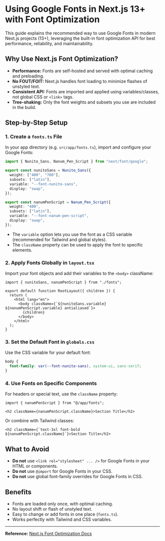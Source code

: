 # Using Google Fonts in Next.js 13+ with Font Optimization

This guide explains the recommended way to use Google Fonts in modern Next.js projects (13+), leveraging the built-in font optimization API for best performance, reliability, and maintainability.

## Why Use Next.js Font Optimization?
- **Performance:** Fonts are self-hosted and served with optimal caching and preloading.
- **No FOUT/FOIT:** Next.js handles font loading to minimize flashes of unstyled text.
- **Consistent API:** Fonts are imported and applied using variables/classes, not global CSS or `<link>` tags.
- **Tree-shaking:** Only the font weights and subsets you use are included in the build.

## Step-by-Step Setup

### 1. Create a `fonts.ts` File
In your app directory (e.g. `src/app/fonts.ts`), import and configure your Google Fonts:

```ts
import { Nunito_Sans, Nanum_Pen_Script } from "next/font/google";

export const nunitoSans = Nunito_Sans({
  weight: ["400", "700"],
  subsets: ["latin"],
  variable: "--font-nunito-sans",
  display: "swap",
});

export const nanumPenScript = Nanum_Pen_Script({
  weight: "400",
  subsets: ["latin"],
  variable: "--font-nanum-pen-script",
  display: "swap",
});
```

- The `variable` option lets you use the font as a CSS variable (recommended for Tailwind and global styles).
- The `className` property can be used to apply the font to specific elements.

### 2. Apply Fonts Globally in `layout.tsx`
Import your font objects and add their variables to the `<body>` className:

```tsx
import { nunitoSans, nanumPenScript } from "./fonts";

export default function RootLayout({ children }) {
  return (
    <html lang="en">
      <body className={`${nunitoSans.variable} ${nanumPenScript.variable} antialiased`}>
        {children}
      </body>
    </html>
  );
}
```

### 3. Set the Default Font in `globals.css`
Use the CSS variable for your default font:

```css
body {
  font-family: var(--font-nunito-sans), system-ui, sans-serif;
}
```

### 4. Use Fonts on Specific Components
For headers or special text, use the `className` property:

```tsx
import { nanumPenScript } from "@/app/fonts";

<h2 className={nanumPenScript.className}>Section Title</h2>
```

Or combine with Tailwind classes:

```tsx
<h2 className={`text-3xl font-bold ${nanumPenScript.className}`}>Section Title</h2>
```

## What to Avoid
- **Do not** use `<link rel="stylesheet" ... />` for Google Fonts in your HTML or components.
- **Do not** use `@import` for Google Fonts in your CSS.
- **Do not** use global font-family overrides for Google Fonts in CSS.

## Benefits
- Fonts are loaded only once, with optimal caching.
- No layout shift or flash of unstyled text.
- Easy to change or add fonts in one place (`fonts.ts`).
- Works perfectly with Tailwind and CSS variables.

---

**Reference:** [Next.js Font Optimization Docs](https://nextjs.org/docs/app/building-your-application/optimizing/fonts)
